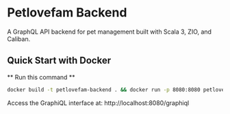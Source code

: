 # Petlovefam Backend

A GraphQL API backend for pet management built with Scala 3, ZIO, and Caliban.

## Quick Start with Docker

** Run this command **
```bash
docker build -t petlovefam-backend . && docker run -p 8080:8080 petlovefam-backend
```

Access the GraphiQL interface at: http://localhost:8080/graphiql
